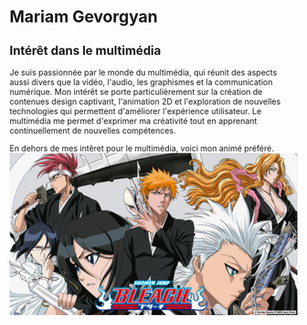 # Mariam Gevorgyan

## **Intérêt dans le multimédia**
Je suis passionnée par le monde du multimédia, qui réunit des aspects aussi divers que la vidéo, l'audio, les graphismes et la communication numérique. Mon intérêt se porte particulièrement sur la création de contenues design captivant, l'animation 2D et l'exploration de nouvelles technologies qui permettent d'améliorer l'expérience utilisateur. Le multimédia me permet d'exprimer ma créativité tout en apprenant continuellement de nouvelles compétences.
    
En dehors de mes intêret pour le multimédia, voici mon animé préféré.
![photo](medias/bleach.jfif)


